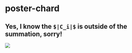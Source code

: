 # poster-chard


## Yes, I know the `$|C_i|$` is outside of the summation, sorry!
<img src="./poster-chard-1.png">


<script src="./math-code.js">

</script>

<!-- Just one possible MathJax CDN below. You may use others. -->
<script async
  src="//mathjax.rstudio.com/latest/MathJax.js?config=TeX-MML-AM_CHTML">

</script>
